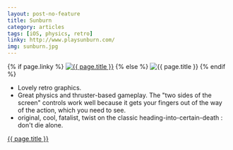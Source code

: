 ```yaml
---
layout: post-no-feature
title: Sunburn
category: articles
tags: [iOS, physics, retro]
linky: http://www.playsunburn.com/
img: sunburn.jpg
---
```


{% if page.linky %}
<a href="{{page.linky}}">![{{ page.title }}](/images/{{page.img}})</a>
{% else %}
![{{ page.title }}](/images/{{page.img}})
{% endif %}

* Lovely retro graphics. 
* Great physics and thruster-based gameplay. The "two sides of the screen" controls work well because it gets your fingers out of the way of the action, which you need to see.
* original, cool, fatalist, twist on the classic heading-into-certain-death : don't die alone.

[{{ page.title }}]({{page.linky}})